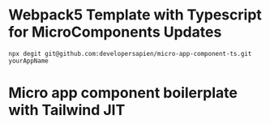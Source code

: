 # Webpack5 Template with Typescript for MicroComponents Updates
`npx degit git@github.com:developersapien/micro-app-component-ts.git yourAppName`


# Micro app component boilerplate with Tailwind JIT